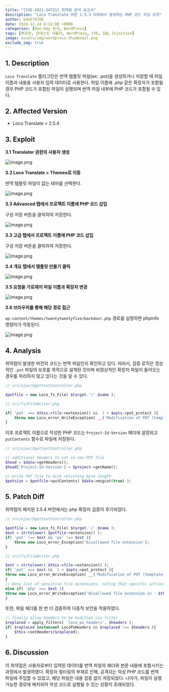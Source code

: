 ```yaml
---
title: "[CVE-2021-24721] 취약점 분석 보고서"
description: "Loco Translate 버전 2.5.3 이하에서 발생하는 PHP 코드 주입 공격"
author: bde574786
date: 2024-12-24 6:32:00 +0900
categories: [One-Day 분석, WordPress]
tags: [빡공팟, 콘테스트 네뷸라, WordPress, CVE, SQL Injection]
image: assets/img/wordpress-thumbnail.png
exclude_img: true
---
```


## **1. Description**

`Loco Translate`  플러그인은 번역 템플릿  파일(ex: .pot)을 생성하거나 저장할 때 파일 이름과 내용을 사용자 입력 데이터로 사용한다. 파일 이름에 .php 같은 확장자가 포함될 경우 PHP 코드가 포함된 파일이 실행되며 번역 파일 내부에 PHP 코드가 포함될 수 있다.

## **2. Affected Version**

- Loco Translate < 2.5.4

## **3. Exploit**

**3.1 Translator 권한의 사용자 생성**

![image.png](assets/posts/one-day/2024-12-24/image.png)

**3.2 Loco Translate > Themes로 이동**

번역 템플릿 파일이 없는 테마를 선택한다.

![image.png](assets/posts/one-day/2024-12-24/image%201.png)

**3.3 Advanced 탭에서 프로젝트 이름에 PHP 코드 삽입**

구성 저장 버튼을 클릭하여 저장한다.

![image.png](assets/posts/one-day/2024-12-24/image%202.png)

**3.3 고급 탭에서 프로젝트 이름에 PHP 코드 삽입**

구성 저장 버튼을 클릭하여 저장한다.

![image.png](assets/posts/one-day/2024-12-24/image%202.png)

**3.4 개요 탭에서 템플릿 만들기 클릭**

![image.png](assets/posts/one-day/2024-12-24/image%203.png)

**3.5 요청을 가로채어 파일 이름과 확장자 변경**

![image.png](assets/posts/one-day/2024-12-24/image%204.png)

**3.6 브라우저를 통해 해당 경로 접근**

`wp-content/themes/twentytwentyfive/backdoor.php` 경로를 실행하면 phpinfo 명령어가 작동된다.

![image.png](assets/posts/one-day/2024-12-24/image%205.png)

## **4. Analysis**

취약점이 발생한 버전의 코드는 번역 파일인지 확인하고 있다. 따라서, 검증 로직은 정상적인 `.pot` 파일의 보호를 목적으로 설계된 것이며 비정상적인 확장자 파일이 들어오는 경우를 처리하지 않고 있다는 것을 알 수 있다.

```php
// src/ajax/XgettextController.php

$potfile = new Loco_fs_File( $target.'/'.$name );
```

```php
// src/fs/FileWriter.php

if( 'pot' === $this->file->extension() &&  1 < $opts->pot_protect ){
    throw new Loco_error_WriteException( __('Modification of POT (template) files is disallowed by the plugin settings','loco-translate') );
}
```

이후 프로젝트 이름으로 작성한 PHP 코드는 `Project-Id-Version` 헤더에 설정되고 `putContents` 함수로 파일에 저장된다.

```php
// src/ajax/XgettextController.php

// additional headers to set in new POT file
$head = $data->getHeaders();
$head['Project-Id-Version'] = $project->getName();

// write POT file to disk returning byte length
$potsize = $potfile->putContents( $data->msgcat(true) );
```

## **5. Patch Diff**

취약점이 패치된 2.5.4 버전에서는 php 확장자 검증이 추가되었다.

```php
// src/ajax/XgettextController.php

$potfile = new Loco_fs_File( $target.'/'.$name );
$ext = strtolower( $potfile->extension() );
if( 'pot' !== $ext && 'po' !== $ext ){
    throw new Loco_error_Exception('Disallowed file extension');
}
```

```php
// src/fs/FileWriter.php

$ext = strtolower( $this->file->extension() );
if( 'pot' === $ext &&  1 < $opts->pot_protect ){
throw new Loco_error_WriteException( __('Modification of POT (template) files is disallowed by the plugin settings','loco-translate') );
}
// Deny list of sensitive file extensions, noting that specific actions may limit this further
else if( 'php' === $ext ){
throw new Loco_error_WriteException('Disallowed file extension in '.$this->file->basename() );
}
```

또한, 파일 헤더를 한 번 더 검증하여 다증척 보안을 적용하였다.

```php
// finally allow headers to be modified via filter
$replaced = apply_filters( 'loco_po_headers', $headers );
if( $replaced instanceof LocoPoHeaders && $replaced !== $headers ){
    $this->setHeaders($replaced);
}
```

## **6. Discussion**

이 취약점은 사용자로부터 입력된 데이터를 번역 파일의 헤더와 본문 내용에 포함시키는 과정에서 발생하였다. 확장자 필터링의 부재로 인해, 공격자는 악성 PHP 코드를 번역 파일에 주입할 수 있었고, 해당 파일은 내용 검증 없이 저장되었다. 나아가, 파일이 실행 가능한 경로에 배치되어 악성 코드로 실행될 수 있는 상황이 초래되었다.